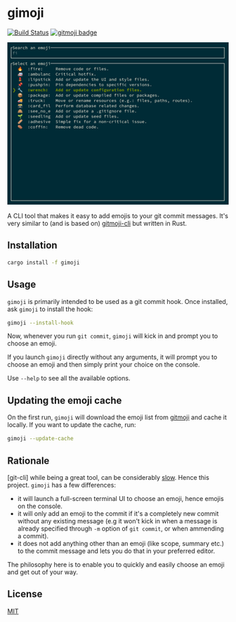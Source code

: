 # gimoji

[![Build Status](https://github.com/zeenix/gimoji/actions/workflows/rust.yml/badge.svg)](https://github.com/zeenix/gimoji/actions/workflows/rust.yml)
[![gitmoji badge](https://img.shields.io/badge/gitmoji-%20😜%20😍-FFDD67.svg?style=flat-square)](https://github.com/carloscuesta/gitmoji)

![screenshot](screenshot.png)

A CLI tool that makes it easy to add emojis to your git commit messages. It's very similar to (and
is based on) [gitmoji-cli] but written in Rust.

## Installation

```bash
cargo install -f gimoji
```

## Usage

`gimoji` is primarily intended to be used as a git commit hook. Once installed, ask `gimoji` to
install the hook:

```bash
gimoji --install-hook
```

Now, whenever you run `git commit`, `gimoji` will kick in and prompt you to choose an emoji.

If you launch `gimoji` directly without any arguments, it will prompt you to choose an emoji and
then simply print your choice on the console.

Use `--help` to see all the available options.

## Updating the emoji cache

On the first run, `gimoji` will download the emoji list from [gitmoji] and cache it locally. If you
want to update the cache, run:

```bash
gimoji --update-cache
```

## Rationale

[git-cli] while being a great tool, can be considerably [slow]. Hence this project. `gimoji` has a
few differences:

* it will launch a full-screen terminal UI to choose an emoji, hence 
  emojis on the console.
* it will only add an emoji to the commit if it's a completely new commit without any existing
  message (e.g it won't kick in when a message is already specified through `-m` option of
  `git commit`, or when ammending a commit).
* it does not add anything other than an emoji (like scope, summary etc.) to the commit message and
  lets you do that in your preferred editor.

The philosophy here is to enable you to quickly and easily choose an emoji and get out of your way.

## License

[MIT](LICENSE)

[gitmoji]: https://github.com/carloscuesta/gitmoji
[gitmoji-cli]: https://github.com/carloscuesta/gitmoji-cli
[slow]: https://github.com/carloscuesta/gitmoji-cli/issues/1096